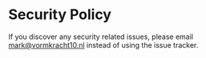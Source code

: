 # Security Policy

If you discover any security related issues, please email mark@vormkracht10.nl instead of using the issue tracker.
